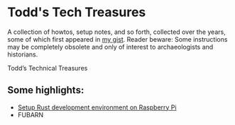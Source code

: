# Todd's Tech Treasures

A collection of howtos, setup notes, and so forth, collected over the years, some of which first appeared in [my gist](https://gist.github.com/tstellanova).
Reader beware: Some instructions may be completely obsolete and only of interest to archaeologists and historians.

Todd’s Technical Treasures

## Some highlights:

- [Setup Rust development environment on Raspberry Pi](./docs/rpi-rust-env.md)
- FUBARN



